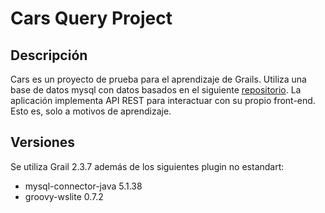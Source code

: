 # Cars Query Project

## Descripción
Cars es un proyecto de prueba para el aprendizaje de Grails. Utiliza una base de datos mysql con datos basados en el siguiente [repositorio](https://github.com/n8barr/automotive-model-year-data).
La aplicación implementa API REST para interactuar con su propio front-end. Esto es, solo a motivos de aprendizaje.

## Versiones
Se utiliza Grail 2.3.7 además de los siguientes plugin no estandart:
- mysql-connector-java 5.1.38
- groovy-wslite 0.7.2
